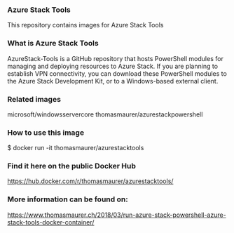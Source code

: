 ### Azure Stack Tools ###
This repository contains images for Azure Stack Tools


### What is Azure Stack Tools ### 
AzureStack-Tools is a GitHub repository that hosts PowerShell modules for managing and deploying resources to Azure Stack. If you are planning to establish VPN connectivity, you can download these PowerShell modules to the Azure Stack Development Kit, or to a Windows-based external client.

### Related images ### 
microsoft/windowsservercore
thomasmaurer/azurestackpowershell

### How to use this image ### 
$ docker run -it thomasmaurer/azurestacktools

### Find it here on the public Docker Hub ###
https://hub.docker.com/r/thomasmaurer/azurestacktools/

### More information can be found on: ### 
https://www.thomasmaurer.ch/2018/03/run-azure-stack-powershell-azure-stack-tools-docker-container/
